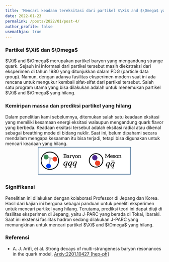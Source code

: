 ```yaml
---
title: 'Mencari keadaan tereksitasi dari partikel $\Xi$ and $\Omega$ yang hilang'
date: 2022-01-23
permalink: /posts/2022/01/post-4/
author_profile: false
usemathjax: true
---
```


<h3> Partikel $\Xi$ dan $\Omega$</h3>
$\Xi$ and $\Omega$ merupakan partikel baryon yang mengandung strange quark. 
Sejauh ini informasi dari partikel tersebut masih diekstraksi dari eksperimen di tahun 1980 yang ditunjukkan dalam PDG (particle data group). 
Namun, dengan adanya fasilitas eksperimen modern saat ini ada rencana untuk mengukur kembali sifat-sifat dari partikel tersebut.
Salah satu program utama yang bisa dilakukan adalah untuk menemukan partikel $\Xi$ and $\Omega$ yang hilang. 

<h3> Kemiripan massa dan prediksi partikel yang hilang </h3>
Dalam penelitian kami sebelumnya, ditemukan salah satu keadaan eksitasi yang memiliki kesamaan energi eksitasi walaupun mengandung quark flavor yang berbeda.
Keadaan eksitasi tersebut adalah eksitasi radial atau dikenal sebagai breathing mode di bidang nuklir.
Saat ini, belum dipahami secara mendalam mengapa kesaaman itu bisa terjadi, tetapi bisa digunakan untuk mencari keadaan yang hilang.

<center><img src='/images/hadron.png' style="width:60%;"></center> 

<h3> Signifikansi</h3>
Penelitian ini dilakukan dengan kolaborasi Professor di Jepang dan Korea. 
Hasil dari kajian ini berguna sebagai panduan untuk peneliti eksperimen untuk mencari partikel yang hilang.
Terutama, prediksi teori ini dapat diuji di fasilitas eksperimen di Jepang, yaitu J-PARC yang berada di Tokai, Ibaraki.
Saat ini ekstensi fasilitas hadron sedang dilakukan J-PARC yang memungkinan untuk mencari partikel $\Xi$ and $\Omega$ yang hilang.


<h3> Referensi </h3>

<ul>
  <li> A. J. Arifi, et al. Strong decays of multi-strangeness baryon resonances in the quark model, <a href="https://arxiv.org/abs/2201.10427"> Arxiv:2201.10427 [hep-ph]</a></li>
</ul>

